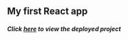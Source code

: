 ## My first React app

##### Click [here](https://shiny-ganache-df9cfa.netlify.app/) to view the deployed project